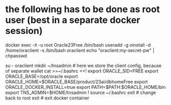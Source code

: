 # the following has to be done as root user (best in a separate docker session)
docker exec -it -u root Oracle23Free /bin/bash
useradd -g oinstall -d /home/oraclient -s /bin/bash oraclient
echo "oraclient:my-secret-pw" | chpasswd

su - oraclient
mkdir ~/tnsadmin # here we store the client config, because of separate wallet
cat >>~/.bashrc <<!
export ORACLE_SID=FREE
export ORACLE_BASE=/opt/oracle
export ORACLE_HOME=\$ORACLE_BASE/product/23ai/dbhomeFree
export ORACLE_DOCKER_INSTALL=true
export PATH=\$PATH:\$ORACLE_HOME/bin
export TNS_ADMIN=\$HOME/tnsadmin
!
source ~/.bashrc
exit # change back to root
exit # exit docker container